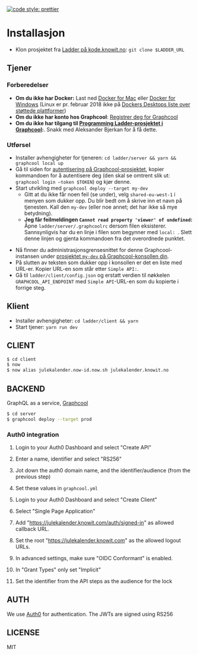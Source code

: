 [![code style: prettier](https://img.shields.io/badge/code_style-prettier-ff69b4.svg?style=flat-square)](https://github.com/prettier/prettier)

# Installasjon
- Klon prosjektet fra [Ladder på kode.knowit.no](https://kode.knowit.no/users/alb_knowit.no/repos/ladder/): `git clone $LADDER_URL`
## Tjener
### Forberedelser
- **Om du ikke har Docker:** Last ned [Docker for Mac](https://docs.docker.com/docker-for-mac/) eller [Docker for Windows](https://docs.docker.com/docker-for-windows/install/) (Linux er pr. februar 2018 ikke på [Dockers Desktops liste over støttede plattformer](https://docs.docker.com/install/#supported-platforms))
- **Om du ikke har konto hos Graphcool**: [Registrer deg for Graphcool](https://console.graph.cool/login) 
- **Om du ikke har tilgang til [Programming Ladder-prosjektet i Graphcool](https://console.graph.cool/Programming%20Ladder/schema/types):**. Snakk med Aleksander Bjerkan for å få dette.
### Utførsel
- Installer avhengigheter for tjeneren:  `cd ladder/server && yarn && graphcool local up`
- Gå til siden for [autentisering på Graphcool-prosjektet](https://console.graph.cool/Programming%20Ladder/settings/authentication), kopier kommandoen for å autentisere deg (den skal se omtrent slik ut:  `graphcool login —token $TOKEN`) og kjør denne.
- Start utvikling med `graphcool deploy --target my-dev`
	* Gitt at du ikke får noen feil (se under), velg `shared-eu-west-1` i menyen som dukker opp. Du blir bedt om å skrive inn et navn på tjenesten. Kall den `my-dev` (eller noe annet; det har ikke så mye betydning). 
	* **Jeg får feilmeldingen `Cannot read property 'viewer' of undefined`:** Åpne `ladder/server/.graphcoolrc` dersom filen eksisterer. Sannsynligvis har du en linje i filen som begynner med `local: `. Slett denne linjen og gjenta kommandoen fra det overordnede punktet.
* Nå finner du administrasjonsgrensesnittet for denne Graphcool-instansen under [prosjektet `my-dev` på Graphcool-konsollen din](https://console.graph.cool/eiriks-dev/).
* På slutten av teksten som dukker opp i konsollen er det en liste med URL-er. Kopier URL-en som står etter `Simple API:`.
* Gå til `ladder/client/config.json` og erstatt verdien til nøkkelen `GRAPHCOOL_API_ENDPOINT` med `Simple API`-URL-en som du kopierte i forrige steg. 

## Klient
- Installer avhengigheter:  `cd ladder/client && yarn`
- Start tjener: `yarn run dev`


## CLIENT

```bash
$ cd client
$ now
$ now alias julekalender.now-id.now.sh julekalender.knowit.no
```

## BACKEND

GraphQL as a service, [Graphcool](https://www.graph.cool/)

```bash
$ cd server
$ graphcool deploy --target prod
```

### Auth0 integration

1. Login to your Auth0 Dashboard and select "Create API"
2. Enter a name, identifier and select "RS256"
3. Jot down the auth0 domain name, and the identifier/audience (from the
   previous step)
4. Set these values in `graphcool.yml`

5. Login to your Auth0 Dashboard and select "Create Client"
6. Select "Single Page Application"
7. Add "https://julekalender.knowit.com/auth/signed-in" as allowed callback URL.
8. Set the root "https://julekalender.knowit.com" as the allowed logout URLs.
9. In advanced settings, make sure "OIDC Conformant" is enabled.
10. In "Grant Types" only set "Implicit"
11. Set the identifier from the API steps as the audience for the lock

## AUTH

We use [Auth0](https://auth0.com/) for authentication. The JWTs are signed using
RS256

## LICENSE

MIT
